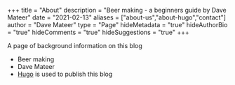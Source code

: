 +++
title = "About"
description = "Beer making - a beginners guide by Dave Mateer"
date = "2021-02-13"
aliases = ["about-us","about-hugo","contact"]
author = "Dave Mateer"
type = "Page"
hideMetadata = "true"
hideAuthorBio = "true"
hideComments = "true"
hideSuggestions = "true"
+++


A page of background information on this blog

- Beer making
- Dave Mateer
- [Hugo](https://davemateer.com/2021/02/12/hugo-static-site-generator) is used to publish this blog


